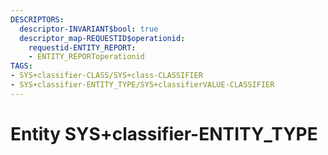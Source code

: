 ```yaml
---
DESCRIPTORS:
  descriptor-INVARIANT$bool: true
  descriptor_map-REQUESTID$operationid:
    requestid-ENTITY_REPORT:
    - ENTITY_REPORToperationid
TAGS:
- SYS+classifier-CLASS/SYS+class-CLASSIFIER
- SYS+classifier-ENTITY_TYPE/SYS+classifierVALUE-CLASSIFIER
---
```

# Entity SYS+classifier-ENTITY_TYPE

